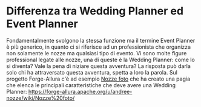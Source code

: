 # Differenza tra Wedding Planner ed Event Planner
Fondamentalmente svolgono la stessa funzione ma il termine Event Planner è più generico, in quanto ci si riferisce ad un professionista che organizza non solamente le nozze ma qualsiasi tipo di evento.
Vi sono molte figure professional legate alle nozze, una di queste è la Wedding Planner: come lo si diventa? Vale la pena di niziare questa avventura? La risposta può darla solo chi ha attraversato questa avventura, spetta a loro la parola.
Sul progetto Forge-Allura c'è ad esempio <A HREF=https://forge-allura.apache.org/u/andree-nozze/>Nozze foto</A> che ha creato una pagia che elenca le principali caratteristiche che deve avere una Wedding Planner: https://forge-allura.apache.org/u/andree-nozze/wiki/Nozze%20foto/
